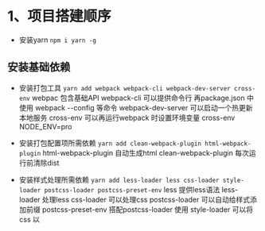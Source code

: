 # 1、项目搭建顺序
- 安装yarn `npm i yarn -g`
## 安装基础依赖 
- 安装打包工具 `yarn add webpack webpack-cli webpack-dev-server cross-env`
webpac 包含基础API
webpack-cli 可以提供命令行 再package.json 中使用 webpack --config 等命令
webpack-dev-server 可以启动一个热更新本地服务
cross-env 可以再运行webpack 时设置环境变量 cross-env NODE_ENV=pro

- 安装打包配置项所需依赖 `yarn add clean-webpack-plugin html-webpack-plugin`
html-webpack-plugin 自动生成html
clean-webpack-plugin 每次运行前清除dist

- 安装样式处理所需依赖 `yarn add less-loader less css-loader style-loader postcss-loader postcss-preset-env`
less 提供less语法
less-loader 处理less
css-loader 可以处理css
postcss-loader 可以自动给样式添加前缀
postcss-preset-env 搭配postcss-loader 使用
style-loader 可以将 css 以 <style> 标签形式插入html

- 安装图片处理所需依赖 `yarn add file-loader`
file-loader 可以压缩图片

- 安装react 所需依赖 `yarn add react react-dom reacr-router-dom @types/react @types/react-dom @types/react-router-dom typescript ts-loader`
react-dom 支持jsx
react-router-dom 支持路由
typescript 提供语法支持
ts-loader 处理.ts、.tsx 文件
tsconfig.json ts配置项


- 安装JS处理 所需依赖 `yarn add @babel/core @babel/preset-env @babel/preset-typescript @babel/preset-react`
@babel/preset-react react转js
@babel/preset-typescript ts转js
@babel/preset-env 搭配babel 使用 
.babelrc 文件配置项


